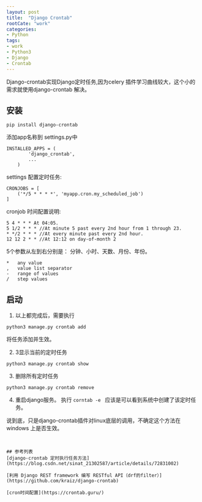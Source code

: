 ```yaml
---
layout: post
title:  "Django Crontab"
rootCate: "work"
categories:
- Python
tags:
- work
- Python3
- Django
- Crontab
---
```


Django-crontab实现Django定时任务,因为celery 插件学习曲线较大，这个小的需求就使用django-crontab 解决。

<!---more--->


## 安装
```
pip install django-crontab
```

添加app名称到 settings.py中
```
INSTALLED_APPS = (
        'django_crontab',
        ...
    )
```

settings 配置定时任务:
```
CRONJOBS = [
    ('*/5 * * * *', 'myapp.cron.my_scheduled_job')
]
```

cronjob 时间配置说明:
```
5 4 * * * At 04:05.
5 1/2 * * * //At minute 5 past every 2nd hour from 1 through 23.
* */2 * * * //At every minute past every 2nd hour.
12 12 2 * * //At 12:12 on day-of-month 2
```

5个参数从左到右分别是： 分钟、小时、天数、月份、年份。
```
*	any value
,	value list separator
-	range of values
/	step values
```

## 启动

1. 以上都完成后，需要执行
```
python3 manage.py crontab add
```
将任务添加并生效。

2. 3显示当前的定时任务
```
python3 manage.py crontab show
```

3. 删除所有定时任务
```
python3 manage.py crontab remove
```

4. 重启django服务。 执行 `corntab -e `
应该是可以看到系统中创建了该定时任务。

说到底，只是django-crontab插件对linux底层的调用，不确定这个方法在windows 上是否生效。
```


## 参考列表
[django-crontab 定时执行任务方法](https://blog.csdn.net/sinat_21302587/article/details/72831002)

[利用 Django REST framework 编写 RESTful API（drf的filter）](https://github.com/kraiz/django-crontab)

[cron时间配置](https://crontab.guru/)

